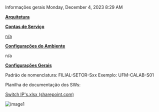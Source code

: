 Informações gerais
Monday, December 4, 2023
8:29 AM

**<u>Arquitetura</u>**

**<u>Contas de Serviço</u>**

<u>n/a</u>

**<u>Configurações do Ambiente</u>**

n/a

**<u>Configurações Gerais</u>**

Padrão de nomenclatura: FILIAL-SETOR-Sxx
Exemplo: UFM-CALAB-S01

Planilha de documentação dos SWs:

[Switch IP's.xlsx (sharepoint.com)](https://frimesacombr.sharepoint.com/:x:/r/sites/T.I.Infra-Procedimentostcnicos/_layouts/15/Doc.aspx?sourcedoc=%7BBB5A3272-4E2E-4C2B-A467-4546C76D6B43%7D&file=Switch%20IP%27s.xlsx&action=default&mobileredirect=true)

![image1](../../../../_resources/image1-1.png)

